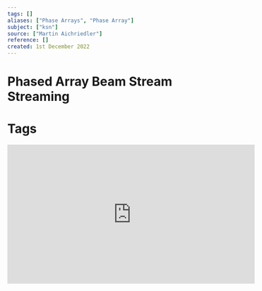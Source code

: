 ```yaml
---
tags: []
aliases: ["Phase Arrays", "Phase Array"]
subject: ["ksn"]
source: ["Martin Aichriedler"]
reference: []
created: 1st December 2022
---
```


# Phased Array Beam Stream Streaming



# Tags
<iframe width="560" height="315" src="https://www.youtube.com/embed/vtPPAnvJS6c" title="YouTube video player" frameborder="0" allow="accelerometer; autoplay; clipboard-write; encrypted-media; gyroscope; picture-in-picture" allowfullscreen></iframe>
